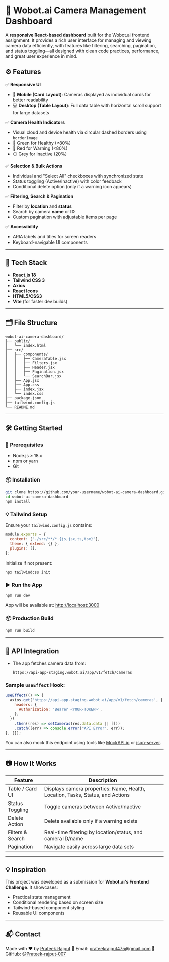 
# 📸 Wobot.ai Camera Management Dashboard

A **responsive React-based dashboard** built for the Wobot.ai frontend assignment. It provides a rich user interface for managing and viewing camera data efficiently, with features like filtering, searching, pagination, and status toggling—all designed with clean code practices, performance, and great user experience in mind.


## ⚙️ Features

✅ **Responsive UI**

* 📱 **Mobile (Card Layout)**: Cameras displayed as individual cards for better readability
* 💻 **Desktop (Table Layout)**: Full data table with horizontal scroll support for large datasets

✅ **Camera Health Indicators**

* Visual cloud and device health via circular dashed borders using `borderImage`
* 💚 Green for Healthy (≥80%)
* 🔴 Red for Warning (<80%)
* ⚪ Grey for inactive (20%)

✅ **Selection & Bulk Actions**

* Individual and "Select All" checkboxes with synchronized state
* Status toggling (Active/Inactive) with color feedback
* Conditional delete option (only if a warning icon appears)

✅ **Filtering, Search & Pagination**

* Filter by **location** and **status**
* Search by camera **name** or **ID**
* Custom pagination with adjustable items per page

✅ **Accessibility**

* ARIA labels and titles for screen readers
* Keyboard-navigable UI components

---

## 🧠 Tech Stack

* **React.js 18**
* **Tailwind CSS 3**
* **Axios**
* **React Icons**
* **HTML5/CSS3**
* **Vite** (for faster dev builds)

---

## 🗂️ File Structure

```
wobot-ai-camera-dashboard/
├── public/
│   └── index.html
├── src/
│   ├── components/
│   │   ├── CameraTable.jsx
│   │   ├── Filters.jsx
│   │   ├── Header.jsx
│   │   ├── Pagination.jsx
│   │   └── SearchBar.jsx
│   ├── App.jsx
│   ├── App.css
│   ├── index.jsx
│   └── index.css
├── package.json
├── tailwind.config.js
└── README.md
```

---

## 🛠️ Getting Started

### 🔧 Prerequisites

* Node.js ≥ 18.x
* npm or yarn
* Git

### 📦 Installation

```bash
git clone https://github.com/your-username/wobot-ai-camera-dashboard.git
cd wobot-ai-camera-dashboard
npm install
```

### 💡 Tailwind Setup

Ensure your `tailwind.config.js` contains:

```js
module.exports = {
  content: ["./src/**/*.{js,jsx,ts,tsx}"],
  theme: { extend: {} },
  plugins: [],
};
```

Initialize if not present:

```bash
npx tailwindcss init
```

### ▶️ Run the App

```bash
npm run dev
```

App will be available at: [http://localhost:3000](http://localhost:3000)

### 📦 Production Build

```bash
npm run build
```

---

## 🔗 API Integration

* The app fetches camera data from:

  ```
  https://api-app-staging.wobot.ai/app/v1/fetch/cameras
  ```

### Sample `useEffect` Hook:

```jsx
useEffect(() => {
  axios.get('https://api-app-staging.wobot.ai/app/v1/fetch/cameras', {
    headers: {
      Authorization: 'Bearer <YOUR-TOKEN>',
    },
  })
    .then((res) => setCameras(res.data.data || []))
    .catch((err) => console.error("API Error", err));
}, []);
```

You can also mock this endpoint using tools like [MockAPI.io](https://mockapi.io/) or [json-server](https://www.npmjs.com/package/json-server).

---

## 📷 How It Works

| Feature          | Description                                                                    |
| ---------------- | ------------------------------------------------------------------------------ |
| Table / Card UI  | Displays camera properties: Name, Health, Location, Tasks, Status, and Actions |
| Status Toggling  | Toggle cameras between Active/Inactive                                         |
| Delete Action    | Delete available only if a warning exists                                      |
| Filters & Search | Real-time filtering by location/status, and camera ID/name                     |
| Pagination       | Navigate easily across large data sets                                         |

---

## 💡 Inspiration

This project was developed as a submission for **Wobot.ai's Frontend Challenge**. It showcases:

* Practical state management
* Conditional rendering based on screen size
* Tailwind-based component styling
* Reusable UI components

---

## 📬 Contact

Made with ❤️ by [Prateek Rajput](https://prateek-rajput-portfolio.vercel.app)
📧 Email: [prateekrajput475@gmail.com](mailto:prateekrajput475@gmail.com)
🐙 GitHub: [@Prateek-rajput-007](https://github.com/Prateek-rajput-007)
